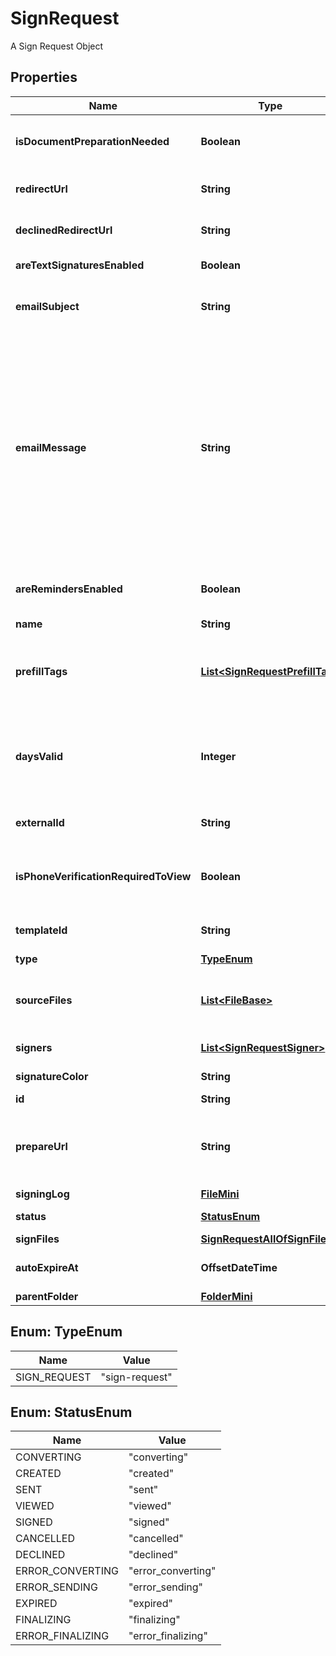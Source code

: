 

# SignRequest

A Sign Request Object

## Properties

| Name | Type | Description | Notes |
|------------ | ------------- | ------------- | -------------|
|**isDocumentPreparationNeeded** | **Boolean** | Indicates if the sender should receive a &#x60;prepare_url&#x60; in the response to complete document preparation via UI. |  [optional] |
|**redirectUrl** | **String** | When specified, signature request will be redirected to this url when a document is signed. |  [optional] |
|**declinedRedirectUrl** | **String** | The uri that a signer will be redirected to after declining to sign a document. |  [optional] |
|**areTextSignaturesEnabled** | **Boolean** | Disables the usage of signatures generated by typing (text). |  [optional] |
|**emailSubject** | **String** | Subject of sign request email. This is cleaned by sign request. If this field is not passed, a default subject will be used. |  [optional] |
|**emailMessage** | **String** | Message to include in sign request email. The field is cleaned through sanitization of specific characters. However, some html tags are allowed. Links included in the message are also converted to hyperlinks in the email. The message may contain the following html tags including &#x60;a&#x60;, &#x60;abbr&#x60;, &#x60;acronym&#x60;, &#x60;b&#x60;, &#x60;blockquote&#x60;, &#x60;code&#x60;, &#x60;em&#x60;, &#x60;i&#x60;, &#x60;ul&#x60;, &#x60;li&#x60;, &#x60;ol&#x60;, and &#x60;strong&#x60;. Be aware that when the text to html ratio is too high, the email may end up in spam filters. Custom styles on these tags are not allowed. If this field is not passed, a default message will be used. |  [optional] |
|**areRemindersEnabled** | **Boolean** | Reminds signers to sign a document on day 3, 8, 13 and 18. Reminders are only sent to outstanding signers. |  [optional] |
|**name** | **String** | Name of the sign request. |  [optional] |
|**prefillTags** | [**List&lt;SignRequestPrefillTag&gt;**](SignRequestPrefillTag.md) | When a document contains sign related tags in the content, you can prefill them using this &#x60;prefill_tags&#x60; by referencing the &#39;id&#39; of the tag as the &#x60;external_id&#x60; field of the prefill tag. |  [optional] |
|**daysValid** | **Integer** | Set the number of days after which the created signature request will automatically expire if not completed. By default, we do not apply any expiration date on signature requests, and the signature request does not expire. |  [optional] |
|**externalId** | **String** | This can be used to reference an ID in an external system that the sign request is related to. |  [optional] |
|**isPhoneVerificationRequiredToView** | **Boolean** | Forces signers to verify a text message prior to viewing the document. You must specify the phone number of signers to have this setting apply to them. |  [optional] |
|**templateId** | **String** | When a signature request is created from a template this field will indicate the id of that template. |  [optional] |
|**type** | [**TypeEnum**](#TypeEnum) | object type |  [optional] |
|**sourceFiles** | [**List&lt;FileBase&gt;**](FileBase.md) | List of files to create a signing document from. This is currently limited to ten files. Only the ID and type fields are required for each file. |  [optional] |
|**signers** | [**List&lt;SignRequestSigner&gt;**](SignRequestSigner.md) | Array of signers for the sign request |  [optional] |
|**signatureColor** | **String** | Force a specific color for the signature (blue, black, or red). |  [optional] |
|**id** | **String** | Sign request ID |  [optional] |
|**prepareUrl** | **String** | This URL is returned if &#x60;is_document_preparation_needed&#x60; is set to &#x60;true&#x60; in the request. It is used to prepare the sign request via UI. The sign request is not sent until preparation is complete. |  [optional] |
|**signingLog** | [**FileMini**](FileMini.md) |  |  [optional] |
|**status** | [**StatusEnum**](#StatusEnum) | Describes the status of the sign request |  [optional] |
|**signFiles** | [**SignRequestAllOfSignFiles**](SignRequestAllOfSignFiles.md) |  |  [optional] |
|**autoExpireAt** | **OffsetDateTime** | Uses &#x60;days_valid&#x60; to calculate the date and time, in GMT, the sign request will expire if unsigned. |  [optional] |
|**parentFolder** | [**FolderMini**](FolderMini.md) |  |  [optional] |



## Enum: TypeEnum

| Name | Value |
|---- | -----|
| SIGN_REQUEST | &quot;sign-request&quot; |



## Enum: StatusEnum

| Name | Value |
|---- | -----|
| CONVERTING | &quot;converting&quot; |
| CREATED | &quot;created&quot; |
| SENT | &quot;sent&quot; |
| VIEWED | &quot;viewed&quot; |
| SIGNED | &quot;signed&quot; |
| CANCELLED | &quot;cancelled&quot; |
| DECLINED | &quot;declined&quot; |
| ERROR_CONVERTING | &quot;error_converting&quot; |
| ERROR_SENDING | &quot;error_sending&quot; |
| EXPIRED | &quot;expired&quot; |
| FINALIZING | &quot;finalizing&quot; |
| ERROR_FINALIZING | &quot;error_finalizing&quot; |




